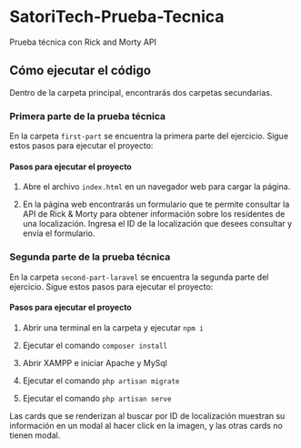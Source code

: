 # SatoriTech-Prueba-Tecnica

Prueba técnica con Rick and Morty API
## Cómo ejecutar el código

Dentro de la carpeta principal, encontrarás dos carpetas secundarias.

### Primera parte de la prueba técnica

En la carpeta `first-part` se encuentra la primera parte del ejercicio. Sigue estos pasos para ejecutar el proyecto:

#### Pasos para ejecutar el proyecto

1. Abre el archivo `index.html` en un navegador web para cargar la página.

2. En la página web encontrarás un formulario que te permite consultar la API de Rick & Morty para obtener información sobre los residentes de una localización. Ingresa el ID de la localización que desees consultar y envía el formulario.

### Segunda parte de la prueba técnica

En la carpeta `second-part-laravel` se encuentra la segunda parte del ejercicio. Sigue estos pasos para ejecutar el proyecto:

#### Pasos para ejecutar el proyecto

1. Abrir una terminal en la carpeta y ejecutar `npm i`

2. Ejecutar el comando `composer install`

3. Abrir XAMPP e iniciar Apache y MySql

4. Ejecutar el comando `php artisan migrate`

5. Ejecutar el comando `php artisan serve`


Las cards que se renderizan al buscar por ID de localización muestran su información en un modal al hacer click en la imagen, y las otras cards no tienen modal.
